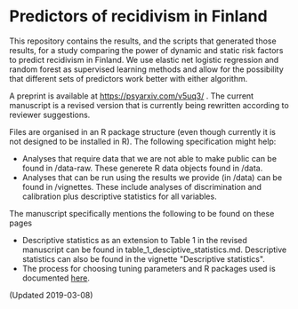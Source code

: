 # Predictors of recidivism in Finland
This repository contains the results, and the scripts that generated those results, for a study comparing the power of dynamic and static risk factors to predict recidivism in Finland. We use elastic net logistic regression and random forest as supervised learning methods and allow for the possibility that different sets of predictors work better with either algorithm. 

A preprint is available at https://psyarxiv.com/v5uq3/ . The current manuscript is a revised version that is currently being rewritten according to reviewer suggestions.

Files are organised in an R package structure (even though currently it is not designed to be installed in R). The following specification might help:

* Analyses that require data that we are not able to make public can be found in /data-raw. These generete R data objects found in /data.
* Analyses that can be run using the results we provide (in /data) can be found in /vignettes. These include analyses of discrimination and calibration plus descriptive statistics for all variables. 

The manuscript specifically mentions the following to be found on these pages

* Descriptive statistics as an extension to Table 1 in the revised manuscript can be found in
table_1_desciptive_statistics.md. Descriptive statistics can also be found in the vignette "Descriptive statistics".
* The process for choosing tuning parameters and R packages used is documented [here](computational_details.pdf).

(Updated 2019-03-08)


